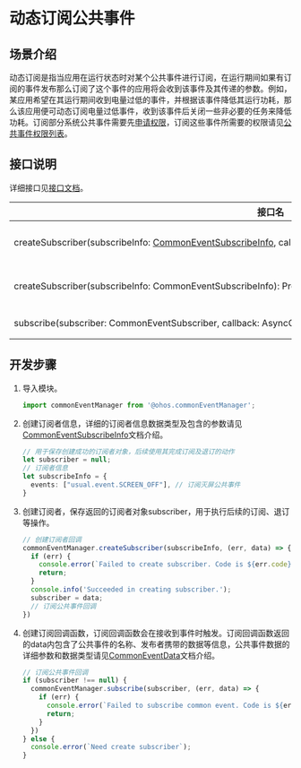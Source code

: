 # 动态订阅公共事件


## 场景介绍

动态订阅是指当应用在运行状态时对某个公共事件进行订阅，在运行期间如果有订阅的事件发布那么订阅了这个事件的应用将会收到该事件及其传递的参数。例如，某应用希望在其运行期间收到电量过低的事件，并根据该事件降低其运行功耗，那么该应用便可动态订阅电量过低事件，收到该事件后关闭一些非必要的任务来降低功耗。订阅部分系统公共事件需要先[申请权限](../security/accesstoken-guidelines.md)，订阅这些事件所需要的权限请见[公共事件权限列表](../reference/apis/js-apis-commonEventManager.md#support)。


## 接口说明

详细接口见[接口文档](../reference/apis/js-apis-commonEventManager.md#commoneventmanagersubscribe)。

| 接口名 | 接口描述 |
| -------- | -------- |
| createSubscriber(subscribeInfo:&nbsp;[CommonEventSubscribeInfo](../reference/apis/js-apis-commonEventManager.md#commoneventsubscribeinfo),&nbsp;callback:&nbsp;AsyncCallback&lt;[CommonEventSubscriber](../reference/apis/js-apis-inner-commonEvent-commonEventSubscriber.md#使用说明)&gt;):&nbsp;void | 创建订阅者对象（callback） |
| createSubscriber(subscribeInfo:&nbsp;CommonEventSubscribeInfo):&nbsp;Promise&lt;CommonEventSubscriber&gt; | 创建订阅者对象（promise） |
| subscribe(subscriber:&nbsp;CommonEventSubscriber,&nbsp;callback:&nbsp;AsyncCallback):&nbsp;void | 订阅公共事件 |


## 开发步骤

1. 导入模块。
   
   ```ts
   import commonEventManager from '@ohos.commonEventManager';
   ```

2. 创建订阅者信息，详细的订阅者信息数据类型及包含的参数请见[CommonEventSubscribeInfo](../reference/apis/js-apis-commonEventManager.md#commoneventsubscribeinfo)文档介绍。
   
   ```ts
   // 用于保存创建成功的订阅者对象，后续使用其完成订阅及退订的动作
   let subscriber = null;
   // 订阅者信息
   let subscribeInfo = {
     events: ["usual.event.SCREEN_OFF"], // 订阅灭屏公共事件
   }
   ```

3. 创建订阅者，保存返回的订阅者对象subscriber，用于执行后续的订阅、退订等操作。
   
   ```ts
   // 创建订阅者回调
   commonEventManager.createSubscriber(subscribeInfo, (err, data) => {
     if (err) {
       console.error(`Failed to create subscriber. Code is ${err.code}, message is ${err.message}`);
       return;
     }
     console.info('Succeeded in creating subscriber.');
     subscriber = data;
     // 订阅公共事件回调
   })
   ```

4. 创建订阅回调函数，订阅回调函数会在接收到事件时触发。订阅回调函数返回的data内包含了公共事件的名称、发布者携带的数据等信息，公共事件数据的详细参数和数据类型请见[CommonEventData](../reference/apis/js-apis-commonEventManager.md#commoneventdata)文档介绍。
   
   ```ts
   // 订阅公共事件回调
   if (subscriber !== null) {
     commonEventManager.subscribe(subscriber, (err, data) => {
       if (err) {
         console.error(`Failed to subscribe common event. Code is ${err.code}, message is ${err.message}`);
         return;
       }
     })
   } else {
     console.error(`Need create subscriber`);
   }
   ```
